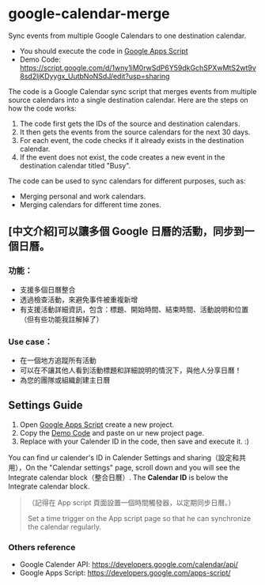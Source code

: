 # google-calendar-merge
Sync events from multiple Google Calendars to one destination calendar.

* You should execute the code in [Google Apps Script](https://script.google.com/home)
* Demo Code: https://script.google.com/d/1wny1iM0rwSdP6Y59dkGchSPXwMtS2wt9v8sd2ljKDyygx_UutbNoNSdJ/edit?usp=sharing

The code is a Google Calendar sync script that merges events from multiple source calendars into a single destination calendar.
Here are the steps on how the code works:
1.	The code first gets the IDs of the source and destination calendars.
2.	It then gets the events from the source calendars for the next 30 days.
3.	For each event, the code checks if it already exists in the destination calendar.
4.	If the event does not exist, the code creates a new event in the destination calendar titled "Busy".

The code can be used to sync calendars for different purposes, such as:
* Merging personal and work calendars.
* Merging calendars for different time zones.

## [中文介紹]可以讓多個 Google 日曆的活動，同步到一個日曆。
### 功能：
* 支援多個日曆整合
* 透過檢查活動，來避免事件被重複新增
* 有支援活動詳細資訊，包含：標題、開始時間、結束時間、活動說明和位置（但有些功能我註解掉了）

### Use case：
* 在一個地方追蹤所有活動
* 可以在不讓其他人看到活動標題和詳細說明的情況下，與他人分享日曆！
* 為您的團隊或組織創建主日曆

## Settings Guide
1. Open [Google Apps Script](https://script.google.com/home) create a new project.
2. Copy the [Demo Code](https://script.google.com/d/1wny1iM0rwSdP6Y59dkGchSPXwMtS2wt9v8sd2ljKDyygx_UutbNoNSdJ/edit?usp=sharing) and paste on ur new project page.
3. Replace with your Calender ID in the code, then save and execute it. :)

You can find ur calender's ID in Calender Settings and sharing（設定和共用），On the "Calendar settings" page, scroll down and you will see the Integrate calendar block（整合日曆）. The **Calendar ID** is below the Integrate calendar block.

> （記得在 App script 頁面設置一個時間觸發器，以定期同步日曆。）
> 
> Set a time trigger on the App script page so that he can synchronize the calendar regularly. 

### Others reference
* Google Calender API: https://developers.google.com/calendar/api/
* Google Apps Script: https://developers.google.com/apps-script/
